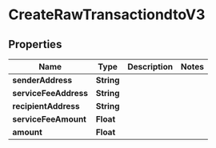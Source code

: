 

# CreateRawTransactiondtoV3


## Properties

| Name | Type | Description | Notes |
|------------ | ------------- | ------------- | -------------|
|**senderAddress** | **String** |  |  |
|**serviceFeeAddress** | **String** |  |  |
|**recipientAddress** | **String** |  |  |
|**serviceFeeAmount** | **Float** |  |  |
|**amount** | **Float** |  |  |



